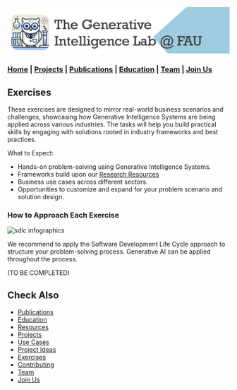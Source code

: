 ![GenI-Lab Banner](./images/genilab-banner.png)

### [Home](README.md) | [Projects](PROJECTS.md) | [Publications](KNOWLEDGE.md#publications) | [Education](KNOWLEDGE.md#education) | [Team](PEOPLE.md) |  [Join Us](JOINING.md)

## Exercises

These exercises are designed to mirror real-world business scenarios and challenges, showcasing how Generative Intelligence Systems are being applied across various industries. The tasks will help you build practical skills by engaging with solutions rooted in industry frameworks and best practices.

What to Expect:
* Hands-on problem-solving using Generative Intelligence Systems.
* Frameworks build upon our [Research Resources](./PROJECTS.md#resources)
* Business use cases across different sectors.
* Opportunities to customize and expand for your problem scenario and solution design.


### How to Approach Each Exercise

![sdlc infographics](.images/docs/sdlc-info+genai.png)

We recommend to apply the Software Development Life Cycle approach to structure your problem-solving process.  Generative AI can be applied throughout the process. 


(TO BE COMPLETED)


## Check Also

* [Publications](KNOWLEDGE.md#publications)
* [Education](KNOWLEDGE.md#education)
* [Resources](PROJECTS.md#resources)
* [Projects](PROJECTS.md)
* [Use Cases](PROJECTS.md#use-cases)
* [Project Ideas](JOINING.md#project-ideas)
* [Exercises](EXERCISES.md)
* [Contributing](CONTRIBUTING.md)
* [Team](PEOPLE.md)
* [Join Us](JOINING.md)
  
  
